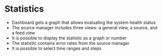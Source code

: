<!--
 This file is Free Software under the Apache-2.0 License
 without warranty, see README.md and LICENSES/Apache-2.0.txt for details.

 SPDX-License-Identifier: Apache-2.0

 SPDX-FileCopyrightText: 2024 German Federal Office for Information Security (BSI) <https://www.bsi.bund.de>
 Software-Engineering: 2024 Intevation GmbH <https://intevation.de>
-->

# Statistics

- Dashboard gets a graph that allows evaluating the system health status
- The source manager includes three views: a general view, a source, and a feed view
- It is possible to display the statistic as a graph or number
- The statistic contains error rates from the source manager
- It is possible to select time ranges and steps
